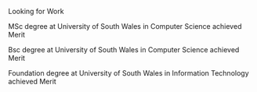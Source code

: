 Looking for Work



MSc degree at University of South Wales in Computer Science achieved Merit

Bsc degree at University of South Wales in Computer Science achieved Merit 

Foundation degree at University of South Wales in Information Technology achieved Merit
